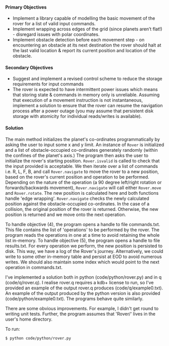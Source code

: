 #### Primary Objectives

- Implement a library capable of modelling the basic movement of the rover for a list of valid input commands.
- Implement wrapping across edges of the grid (since planets aren’t flat!) - disregard issues with polar coordinates.
- Implement obstacle detection before each movement step - on encountering an obstacle at its next destination the rover should halt at the last valid location & report its current position and location of the obstacle.

#### Secondary Objectives

 - Suggest and implement a revised control scheme to reduce the storage requirements for input commands
 - The rover is expected to have intermittent power issues which means that storing state & commands in memory only is unreliable. Assuming that execution of a movement instruction is not instantaneous, implement a solution to ensure that the rover can resume the navigation process after a power outage (you may assume that persistent disk storage with atomicity for individual reads/writes is available).


#### Solution

The main method initializes the planet's co-ordinates programmatically by asking the user to input some x and y limit.
An instance of `Rover` is initialized and a list of obstacle-occupied co-ordinates generately randomly (within the confines of the planet's axis.)
The program then asks the user to initialize the rover's starting position.  `Rover.isvalid` is called to check that the input provided is acceptable.
We then iterate over a list of commands i.e. R, L, F, B, and call `Rover.navigate` to move the rover to a new position, based on the rover's current position and operation to be performed.  Depending on the nature of the operation (a 90 degree left/right rotation or forwards/backwards movement), `Rover.navigate` will call either `Rover.move` and `Rover.rotate`. The new position is calculated here and both functions handle 'edge wrapping'.  `Rover.navigate` checks the newly calculated position against the obstacle-occupied co-ordinates.  In the case of a collision, the original position of the rover is returned.  Otherwise, the new position is returned and we move onto the next operation. 

To handle objective (4), the program opens a handle to file commands.txt.  This file contains the list of 'operations' to be performed by the rover.  The program reads the operations in one at a time to avoid retaining the whole list in-memory.
To handle objective (5), the program opens a handle to file results.txt.  For every operation we perform, the new position is persisted to disk.  This way, we have a log of the Rover's journey.  Alternatively, we could write to some other in-memory table and persist at EOD to avoid numerous writes.  We should also maintain some index which would point to the next operation in commands.txt.

I've implemented a solution both in python (code/python/rover.py) and in q (code/q/rover.q).  I realise rover.q requires a kdb+ license to run, so I've provided an example of the output rover.q produces (code/q/example0.txt).
An example of the output produced by the python version is also provided (code/python/example0.txt).  The programs behave quite similarly.

There are some obvious improvements.  For example, I didn't get round to writing unit tests.
Further, the program assumes that 'Rover/' lives in the user's home directory.

To run:
```
$ python code/python/rover.py
```
